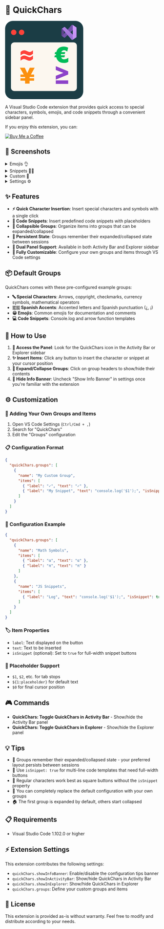 # 🚀 QuickChars

![QuickChars Logo](./icon.png)

A Visual Studio Code extension that provides quick access to special characters, symbols, emojis, and code snippets through a convenient sidebar panel.

If you enjoy this extension, you can:

  <a href="https://www.buymeacoffee.com/ottojimb">
    <img src="https://img.shields.io/badge/Buy%20Me%20a%20Coffee-FFDD00?style=for-the-badge&logo=buy-me-a-coffee&logoColor=black" alt="Buy Me a Coffee"/>
  </a>

## 📸 Screenshots

<details>
<summary>Emojis 👌</summary>
<img src="assets/emojis.png"/>
</details>
<details>
<summary>Snippets 🧑‍💻</summary>
<img src="assets/snippets.png"/>
</details>
<details>
<summary>Custom 🔧</summary>
<img src="assets/custom.png"/>
</details>
<details>
<summary>Settings ⚙️</summary>
<img src="assets/settings.png"/>
</details>

## ✨ Features

- **⚡ Quick Character Insertion**: Insert special characters and symbols with a single click
- **📝 Code Snippets**: Insert predefined code snippets with placeholders
- **📁 Collapsible Groups**: Organize items into groups that can be expanded/collapsed
- **💾 Persistent State**: Groups remember their expanded/collapsed state between sessions
- **🔄 Dual Panel Support**: Available in both Activity Bar and Explorer sidebar
- **🎨 Fully Customizable**: Configure your own groups and items through VS Code settings

## 📦 Default Groups

QuickChars comes with these pre-configured example groups:

- **🔤 Special Characters**: Arrows, copyright, checkmarks, currency symbols, mathematical operators
- **🇪🇸 Spanish Accents**: Accented letters and Spanish punctuation (¿, ¡)
- **😀 Emojis**: Common emojis for documentation and comments
- **💻 Code Snippets**: Console.log and arrow function templates

## 🎯 How to Use

1. **📍 Access the Panel**: Look for the QuickChars icon in the Activity Bar or Explorer sidebar
2. **✨ Insert Items**: Click any button to insert the character or snippet at your cursor position
3. **📂 Expand/Collapse Groups**: Click on group headers to show/hide their contents
4. **🔕 Hide Info Banner**: Uncheck "Show Info Banner" in settings once you're familiar with the extension

## ⚙️ Customization

### 📝 Adding Your Own Groups and Items

1. Open VS Code Settings (`Ctrl/Cmd + ,`)
2. Search for "QuickChars"
3. Edit the "Groups" configuration

### 📋 Configuration Format

```json
{
  "quickChars.groups": [
    {
      "name": "My Custom Group",
      "items": [
        { "label": "✓", "text": "✓" },
        { "label": "My Snippet", "text": "console.log('$1');", "isSnippet": true }
      ]
    }
  ]
}
```

### 🔧 Configuration Example

```json
{
  "quickChars.groups": [
    {
      "name": "Math Symbols",
      "items": [
        { "label": "α", "text": "α" },
        { "label": "π", "text": "π" }
      ]
    },
    {
      "name": "JS Snippets",
      "items": [
        { "label": "Log", "text": "console.log('$1');", "isSnippet": true }
      ]
    }
  ]
}
```

### 🏷️ Item Properties

- `label`: Text displayed on the button
- `text`: Text to be inserted
- `isSnippet` (optional): Set to `true` for full-width snippet buttons

### 📝 Placeholder Support

- `$1`, `$2`, etc. for tab stops
- `${1:placeholder}` for default text
- `$0` for final cursor position

## 🎮 Commands

- **QuickChars: Toggle QuickChars in Activity Bar** - Show/hide the Activity Bar panel
- **QuickChars: Toggle QuickChars in Explorer** - Show/hide the Explorer panel

## 💡 Tips

- 💾 Groups remember their expanded/collapsed state - your preferred layout persists between sessions
- 📄 Use `isSnippet: true` for multi-line code templates that need full-width buttons
- 🔲 Regular characters work best as square buttons without the `isSnippet` property
- 🔄 You can completely replace the default configuration with your own groups
- 🏠 The first group is expanded by default, others start collapsed

## 📋 Requirements

- Visual Studio Code 1.102.0 or higher

## ⚡ Extension Settings

This extension contributes the following settings:

* `quickChars.showInfoBanner`: Enable/disable the configuration tips banner
* `quickChars.showInActivityBar`: Show/hide QuickChars in Activity Bar
* `quickChars.showInExplorer`: Show/hide QuickChars in Explorer
* `quickChars.groups`: Define your custom groups and items

## 📄 License

This extension is provided as-is without warranty. Feel free to modify and distribute according to your needs.
